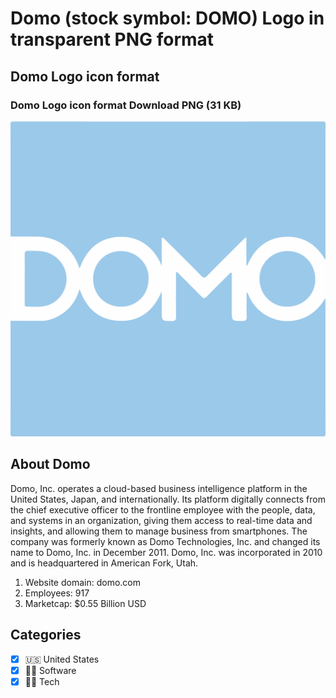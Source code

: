 # Domo (stock symbol: DOMO) Logo in transparent PNG format

## Domo Logo icon format

### Domo Logo icon format Download PNG (31 KB)

![Domo Logo icon format Download PNG (31 KB)](/img/orig/DOMO-9a51672c.png)

## About Domo

Domo, Inc. operates a cloud-based business intelligence platform in the United States, Japan, and internationally. Its platform digitally connects from the chief executive officer to the frontline employee with the people, data, and systems in an organization, giving them access to real-time data and insights, and allowing them to manage business from smartphones. The company was formerly known as Domo Technologies, Inc. and changed its name to Domo, Inc. in December 2011. Domo, Inc. was incorporated in 2010 and is headquartered in American Fork, Utah.

1. Website domain: domo.com
2. Employees: 917
3. Marketcap: $0.55 Billion USD


## Categories
- [x] 🇺🇸 United States
- [x] 👨‍💻 Software
- [x] 👩‍💻 Tech
